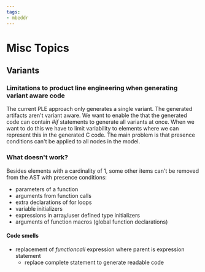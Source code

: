 ```yaml
---
tags:
- mbeddr
---
```


# Misc Topics

## Variants

### Limitations to product line engineering when generating variant aware code

The current PLE approach only generates a single variant. The generated artifacts aren't variant aware. We want to enable the that the generated code can contain *#if* statements to generate all variants at once. When we want to do this we have to limit variability to elements where we can represent this in the generated C code. The main problem is that presence conditions can't be applied to all nodes in the model.

### What doesn't work?

Besides elements with a cardinality of 1, some other items can't be removed from the AST with presence conditions:

- parameters of a function
- arguments from function calls
- extra declarations of for loops
- variable initializers
- expressions in array/user defined type initializers
- arguments of function macros (global function declarations)


#### Code smells

- replacement of *functioncall* expression where parent is expression statement
    + replace complete statement to generate readable code

